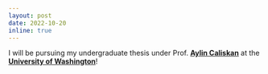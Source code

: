 ```yaml
---
layout: post
date: 2022-10-20
inline: true
---
```


I will be pursuing my undergraduate thesis under Prof. <b>[Aylin Caliskan](https://faculty.washington.edu/aylin/)</b> at the <b>[University of Washington](https://www.washington.edu/)</b>!
